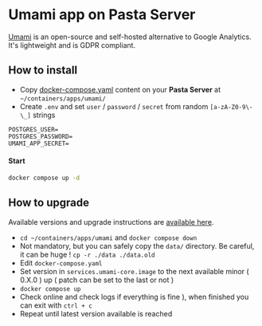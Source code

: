 # Umami app on Pasta Server

[Umami](https://umami.is/) is an open-source and self-hosted alternative to Google Analytics.
It's lightweight and is GDPR compliant.

## How to install

- Copy [docker-compose.yaml](./docker-compose.yaml) content on your **Pasta Server** at `~/containers/apps/umami/`
- Create `.env` and set `user` / `password` / `secret` from random `[a-zA-Z0-9\-\_]` strings
```dotenv
POSTGRES_USER=
POSTGRES_PASSWORD=
UMAMI_APP_SECRET=
```

#### Start
```bash
docker compose up -d
```

## How to upgrade

Available versions and upgrade instructions are [available here](https://github.com/umami-software/umami/pkgs/container/umami/versions).

- `cd ~/containers/apps/umami` and `docker compose down`
- Not mandatory, but you can safely copy the `data/` directory. Be careful, it can be huge ! `cp -r ./data ./data.old`
- Edit `docker-compose.yaml`
- Set version in `services.umami-core.image` to the next available minor ( 0.X.0 ) up ( patch can be set to the last or not )
- `docker compose up`
- Check online and check logs if everything is fine ), when finished you can exit with `ctrl + c`
- Repeat until latest version available is reached